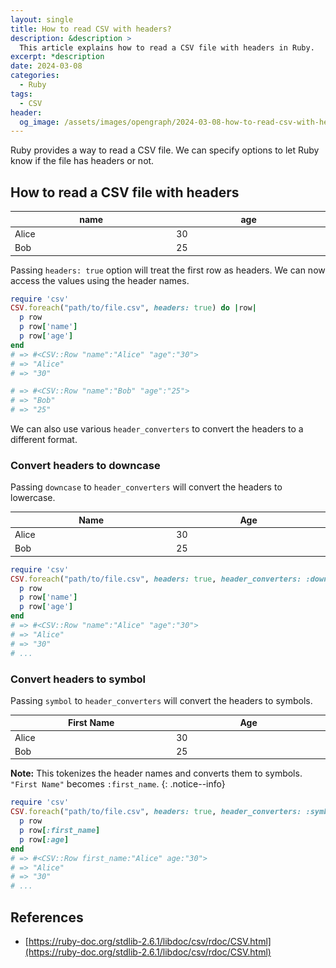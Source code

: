 ```yaml
---
layout: single
title: How to read CSV with headers?
description: &description >
  This article explains how to read a CSV file with headers in Ruby.
excerpt: *description
date: 2024-03-08
categories:
  - Ruby
tags:
  - CSV
header:
  og_image: /assets/images/opengraph/2024-03-08-how-to-read-csv-with-headers.png
---
```

<style>
  table {
    font-size: inherit;
  }
  thead {
    background-color: inherit;
  }
  th, td {
    width: 1%;
  }
</style>

Ruby provides a way to read a CSV file.
We can specify options to let Ruby know if the file has headers or not.

## How to read a CSV file with headers

| name  | age |
| ----- | --- |
| Alice | 30  |
| Bob   | 25  |

Passing `headers: true` option will treat the first row as headers.
We can now access the values using the header names.

```ruby
require 'csv'
CSV.foreach("path/to/file.csv", headers: true) do |row|
  p row
  p row['name']
  p row['age']
end
# => #<CSV::Row "name":"Alice" "age":"30">
# => "Alice"
# => "30"

# => #<CSV::Row "name":"Bob" "age":"25">
# => "Bob"
# => "25"
```

We can also use various `header_converters` to convert the headers to a different format.

### Convert headers to downcase

Passing `downcase` to `header_converters` will convert the headers to lowercase.

| Name  | Age |
| ----- | --- |
| Alice | 30  |
| Bob   | 25  |

```ruby
require 'csv'
CSV.foreach("path/to/file.csv", headers: true, header_converters: :downcase) do |row|
  p row
  p row['name']
  p row['age']
end
# => #<CSV::Row "name":"Alice" "age":"30">
# => "Alice"
# => "30"
# ...
```

### Convert headers to symbol

Passing `symbol` to `header_converters` will convert the headers to symbols.

| First Name | Age |
| ---------- | --- |
| Alice      | 30  |
| Bob        | 25  |

**Note:** This tokenizes the header names and converts them to symbols. `"First Name"` becomes `:first_name`.
{: .notice--info}

```ruby
require 'csv'
CSV.foreach("path/to/file.csv", headers: true, header_converters: :symbol) do |row|
  p row
  p row[:first_name]
  p row[:age]
end
# => #<CSV::Row first_name:"Alice" age:"30">
# => "Alice"
# => "30"
# ...
```

## References

- [https://ruby-doc.org/stdlib-2.6.1/libdoc/csv/rdoc/CSV.html](https://ruby-doc.org/stdlib-2.6.1/libdoc/csv/rdoc/CSV.html)
